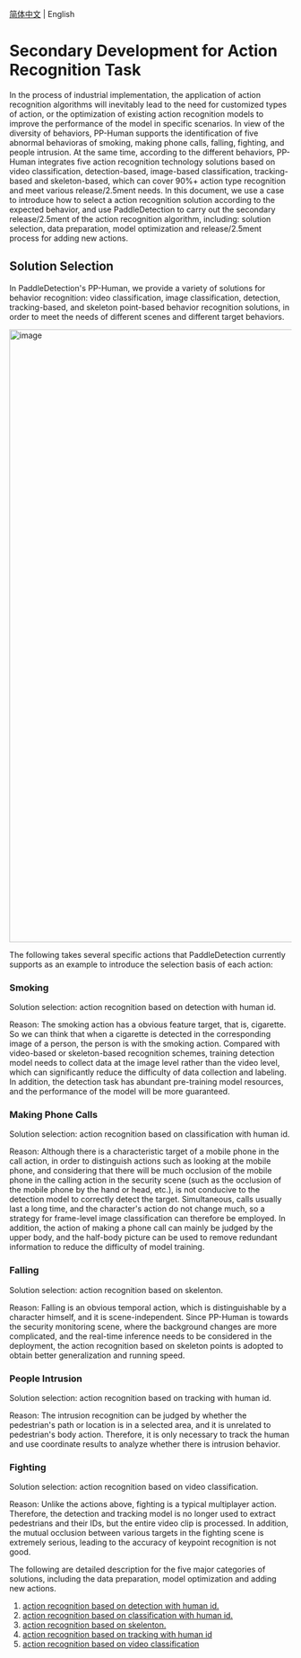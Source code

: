[简体中文](./README.md) | English

# Secondary Development for Action Recognition Task

In the process of industrial implementation, the application of action recognition algorithms will inevitably lead to the need for customized types of action, or the optimization of existing action recognition models to improve the performance of the model in specific scenarios. In view of the diversity of behaviors, PP-Human supports the identification of five abnormal behavioras of smoking, making phone calls, falling, fighting, and people intrusion. At the same time, according to the different behaviors, PP-Human integrates five action recognition technology solutions based on video classification, detection-based, image-based classification, tracking-based and skeleton-based, which can cover 90%+ action type recognition and meet various release/2.5ment needs. In this document, we use a case to introduce how to select a action recognition solution according to the expected behavior, and use PaddleDetection to carry out the secondary release/2.5ment of the action recognition algorithm, including: solution selection, data preparation, model optimization and release/2.5ment process for adding new actions.


## Solution Selection
In PaddleDetection's PP-Human, we provide a variety of solutions for behavior recognition: video classification, image classification, detection, tracking-based, and skeleton point-based behavior recognition solutions, in order to meet the needs of different scenes and different target behaviors.

<img width="1091" alt="image" src="https://user-images.githubusercontent.com/22989727/178742352-d0c61784-3e93-4406-b2a2-9067f42cb343.png">

The following takes several specific actions that PaddleDetection currently supports as an example to introduce the selection basis of each action:

### Smoking

Solution selection: action recognition based on detection with human id.

Reason: The smoking action has a obvious feature target, that is, cigarette. So we can think that when a cigarette is detected in the corresponding image of a person, the person is with the smoking action. Compared with video-based or skeleton-based recognition schemes, training detection model needs to collect data at the image level rather than the video level, which can significantly reduce the difficulty of data collection and labeling. In addition, the detection task has abundant pre-training model resources, and the performance of the model will be more guaranteed.

### Making Phone Calls

Solution selection: action recognition based on classification with human id.

Reason: Although there is a characteristic target of a mobile phone in the call action, in order to distinguish actions such as looking at the mobile phone, and considering that there will be much occlusion of the mobile phone in the calling action in the security scene (such as the occlusion of the mobile phone by the hand or head, etc.), is not conducive to the detection model to correctly detect the target. Simultaneous, calls usually last a long time, and the character's action do not change much, so a strategy for frame-level image classification can therefore be employed. In addition, the action of making a phone call can mainly be judged by the upper body, and the half-body picture can be used to remove redundant information to reduce the difficulty of model training.


### Falling

Solution selection: action recognition based on skelenton.

Reason: Falling is an obvious temporal action, which is distinguishable by a character himself, and it is scene-independent. Since PP-Human is towards the security monitoring scene, where the background changes are more complicated, and the real-time inference needs to be considered in the deployment, the action recognition based on skeleton points is adopted to obtain better generalization and running speed.


### People Intrusion

Solution selection: action recognition based on tracking with human id.

Reason: The intrusion recognition can be judged by whether the pedestrian's path or location is in a selected area, and it is unrelated to pedestrian's body action. Therefore, it is only necessary to track the human and use coordinate results to analyze whether there is intrusion behavior.

### Fighting

Solution selection: action recognition based on video classification.

Reason: Unlike the actions above, fighting is a typical multiplayer action. Therefore, the detection and tracking model is no longer used to extract pedestrians and their IDs, but the entire video clip is processed. In addition, the mutual occlusion between various targets in the fighting scene is extremely serious, leading to the accuracy of keypoint recognition is not good.



The following are detailed description for the five major categories of solutions, including the data preparation, model optimization and adding new actions.

1. [action recognition based on detection with human id.](./idbased_det_en.md)
2. [action recognition based on classification with human id.](./idbased_clas_en.md)
3. [action recognition based on skelenton.](./skeletonbased_rec_en.md)
4. [action recognition based on tracking with human id](../pphuman_mot_en.md)
5. [action recognition based on video classification](./videobased_rec_en.md)
